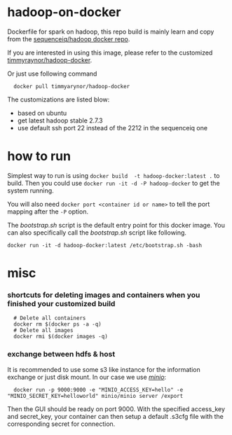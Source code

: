 # hadoop-on-docker

Dockerfile for spark on hadoop, this repo build is mainly learn and copy from the [sequenceiq/hadoop docker repo](https://github.com/sequenceiq/hadoop-docker).

If you are interested in using this image, please refer to the customized [timmyraynor/hadoop-docker](https://hub.docker.com/r/timmyraynor/hadoop-docker/).

Or just use following command

```shell
  docker pull timmyarynor/hadoop-docker
 ```

The customizations are listed blow:
- based on ubuntu
- get latest hadoop stable 2.7.3
- use default ssh port 22 instead of the 2212 in the sequenceiq one

# how to run

Simplest way to run is using `docker build  -t hadoop-docker:latest .` to build. Then you could  use `docker run -it -d -P hadoop-docker` to get the system running.

You will also need `docker port <container id or name>` to tell the port mapping after the `-P` option.

The *bootstrap.sh* script is the default entry point for this docker image. You can also specifically call the *bootstrap.sh* script like following.

```shell
docker run -it -d hadoop-docker:latest /etc/bootstrap.sh -bash
```

# misc

### shortcuts for deleting images and containers when you finished your customized build

```shell
  # Delete all containers
  docker rm $(docker ps -a -q)
  # Delete all images
  docker rmi $(docker images -q)
```

### exchange between hdfs & host

It is recommended to use some s3 like instance for the information exchange or just disk mount. In our case we use [*minio*](https://minio.io/):

```shell
  docker run -p 9000:9000 -e "MINIO_ACCESS_KEY=hello" -e "MINIO_SECRET_KEY=helloworld" minio/minio server /export
```

Then the GUI should be ready on port 9000. With the specified access_key and secret_key, your container can then setup a default .s3cfg file with the corresponding secret for connection.
  
